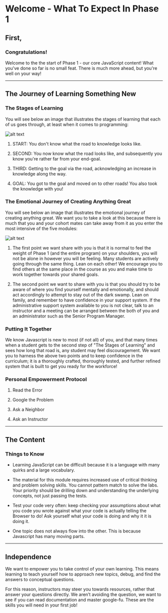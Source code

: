 # Welcome - What To Expect In Phase 1

## First,
### Congratulations!

Welcome to the the start of Phase 1 - our core JavaScript content! What you've done so far is no small feat. There is much more ahead, but you're well on your way!

___
## The Journey of Learning Something New

### The Stages of Learning

You will see below an image that illustrates the stages of learning that each of us goes through, at least when it comes to programming:

![alt text](https://user-images.githubusercontent.com/20468684/44881320-33845480-ac7d-11e8-8a69-5e30c51ebfd9.jpg "Consciousness of Competence")

1. START: You don't know what the road to knowledge looks like.

2. SECOND: You now know what the road looks like, and subsequently you know you're rather far from your end-goal.

3. THIRD: Getting to the goal via the road, acknowledging an increase in knowledge along the way.

4. GOAL: You got to the goal and moved on to other roads! You also took the knowledge with you!

### The Emotional Journey of Creating Anything Great

You will see below an image that illustrates the emotional journey of creating anything great. We
want you to take a look at this because there is much that you and your cohort mates can take away
from it as you enter the most intensive of the five modules:

![alt text](https://i.imgur.com/X4QR5en.png "The Emotional Journey of Creating Anything Great")

1. The first point we want share with you is that it is normal to feel the weight of Phase 1 (and
the entire program) on your shoulders, you will not be alone in however you will be feeling. Many
students are actively going through the same thing. Lean on each other! We encourage you to find
others at the same place in the course as you and make time to work together towards your shared
goals.

2. The second point we want to share with you is that you should try to be aware of where you find
yourself mentally and emotionally, and should act accordingly to attempt to stay out of the dark
swamp. Lean on family, and remember to have confidence in your support system. If the administrative
support system available to you is not clear, talk to an instructor and a meeting can be arranged
between the both of you and an administrator such as the Senior Program Manager.

### Putting It Together

We know Javascript is new to most (if not all) of you, and that many times when a student gets to
the second step of "The Stages of Learning" and sees how long that road is, any student may feel
discouragement. We want you to harness the above two points and to keep confidence in the curriculum;
it is a thoroughly crafted, thoroughly tested, and further refined system that is built to get you
ready for the workforce!

### Personal Empowerment Protocol

1. Read the Error

2. Google the Problem

3. Ask a Neighbor

4. Ask an Instructor

___
## The Content
### Things to Know

* Learning JavaScript can be difficult because it is a language with many quirks and a large vocabulary.

* The material for this module requires increased use of critical thinking and problem solving skills. You
cannot pattern match to solve the labs.  Your priority should be drilling down and understanding the underlying
concepts, not just passing the tests.

* Test your code very often: keep checking your assumptions about what you code you wrote against what your code
is actually telling the Browser to do! Ask yourself what your code is doing and why it it is doing it.

* One topic does not always flow into the other. This is because Javascript has many moving parts.

___
## Independence

We want to empower you to take control of your own learning. This means learning to teach yourself how to approach
new topics, debug, and find the answers to conceptual questions.

For this reason, instructors may steer you towards resources, rather that answer your questions directly. We aren’t
avoiding the question, we want to see if you can read documentation and master google-fu. These are the skills you
will need in your first job!
